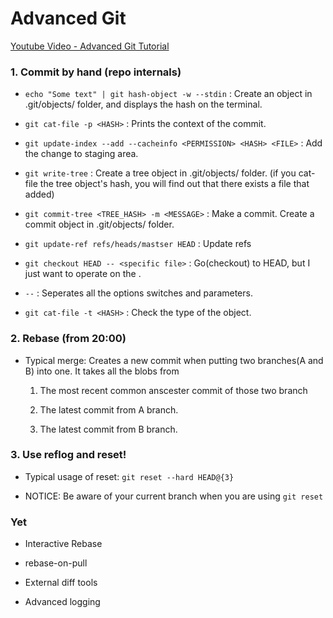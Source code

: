 # Advanced Git

[Youtube Video - Advanced Git Tutorial](https://www.youtube.com/watch?v=0SJCYPsef54&t=29s)

### 1. Commit by hand (repo internals)

* `echo "Some text" | git hash-object -w --stdin` : Create an object in .git/objects/ folder, and displays the hash on the terminal.

* `git cat-file -p <HASH>` : Prints the context of the commit.

* `git update-index --add --cacheinfo <PERMISSION> <HASH> <FILE>` : Add the change to staging area.

* `git write-tree` : Create a tree object in .git/objects/ folder. (if you cat-file the tree object's hash, you will find out that there exists a file that added)

* `git commit-tree <TREE_HASH> -m <MESSAGE>` : Make a commit. Create a commit object in .git/objects/ folder.

* `git update-ref refs/heads/mastser HEAD` : Update refs

* `git checkout HEAD -- <specific file>` : Go(checkout) to HEAD, but I just want to operate on the <specific file>.

* `--` : Seperates all the options switches and parameters.

* `git cat-file -t <HASH>` : Check the type of the object.

### 2. Rebase (from 20:00)

- Typical merge: Creates a new commit when putting two branches(A and B) into one. It takes all the blobs from

    1. The most recent common anscester commit of those two branch

    2. The latest commit from A branch.

    3. The latest commit from B branch.

### 3. Use reflog and reset!

- Typical usage of reset: `git reset --hard HEAD@{3}`

- NOTICE: Be aware of your current branch when you are using `git reset`


### Yet

- Interactive Rebase

- rebase-on-pull       

- External diff tools

- Advanced logging
